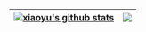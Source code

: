 <!-- ### Hi there 👋 -->

<!--
**xiaoyu-666/xiaoyu-666** is a ✨ _special_ ✨ repository because its `README.md` (this file) appears on your GitHub profile.

Here are some ideas to get you started:

- 🔭 I’m currently working on ...
- 🌱 I’m currently learning ...
- 👯 I’m looking to collaborate on ...
- 🤔 I’m looking for help with ...
- 💬 Ask me about ...
- 📫 How to reach me: ...
- 😄 Pronouns: ...
- ⚡ Fun fact: ...
-->






| <a href="https://github.com/anuraghazra/github-readme-stats"><img align="center" src="https://github-readme-stats.vercel.app/api?username=xiaoyu-666&show_icons=true&include_all_commits=true&theme=buefy&hide_border=true" alt="xiaoyu's github stats" /></a> | <a href="https://github.com/anuraghazra/github-readme-stats"><img align="center" src="https://github-readme-stats.vercel.app/api/top-langs/?username=xiaoyu-666&layout=compact&theme=buefy&hide_border=true" /></a> |
| ------------- | ------------- |

<!-- 
#### Top Repositories

<a href="https://github.com/xiaoyu-666/xiaoyu-666.github.io">
  <img align="center" src="https://github-readme-stats.vercel.app/api/pin/?username=xiaoyu-666&repo=xiaoyu-666.github.io&theme=buefy" />
</a>
<a href="https://github.com/xiaoyu-666/vue-admin-nice-pro">
  <img align="center" src="https://github-readme-stats.vercel.app/api/pin/?username=xiaoyu-666&repo=vue-admin-nice-pro&theme=buefy" />
</a> -->


